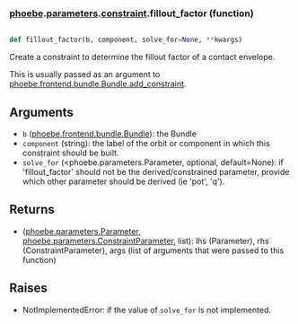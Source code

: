 ### [phoebe](phoebe.md).[parameters](phoebe.parameters.md).[constraint](phoebe.parameters.constraint.md).fillout_factor (function)


```py

def fillout_factor(b, component, solve_for=None, **kwargs)

```



Create a constraint to determine the fillout factor of a contact envelope.

This is usually passed as an argument to
 [phoebe.frontend.bundle.Bundle.add_constraint](phoebe.frontend.bundle.Bundle.add_constraint.md).

Arguments
-----------
* `b` ([phoebe.frontend.bundle.Bundle](phoebe.frontend.bundle.Bundle.md)): the Bundle
* `component` (string): the label of the orbit or component in which this
    constraint should be built.
* `solve_for` (&lt;phoebe.parameters.Parameter, optional, default=None): if
    'fillout_factor' should not be the derived/constrained parameter, provide which
    other parameter should be derived (ie 'pot', 'q').

Returns
----------
* ([phoebe.parameters.Parameter](phoebe.parameters.Parameter.md), [phoebe.parameters.ConstraintParameter](phoebe.parameters.ConstraintParameter.md), list):
    lhs (Parameter), rhs (ConstraintParameter), args (list of arguments
    that were passed to this function)

Raises
--------
* NotImplementedError: if the value of `solve_for` is not implemented.

